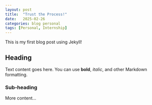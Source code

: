 ```yaml
---
layout: post
title:  "Trust the Process!"
date:   2025-02-26
categories: blog personal
tags: [Personal, Internship]
---
```


This is my first blog post using Jekyll! 

## Heading

Text content goes here. You can use **bold**, *italic*, and other Markdown formatting.

### Sub-heading

More content...